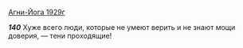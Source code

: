 
[Агни-Йога 1929г](https://127.0.0.1:4002/agni/1929)

___140___
Хуже всего люди, которые не умеют верить и не знают мощи доверия, — тени проходящие!